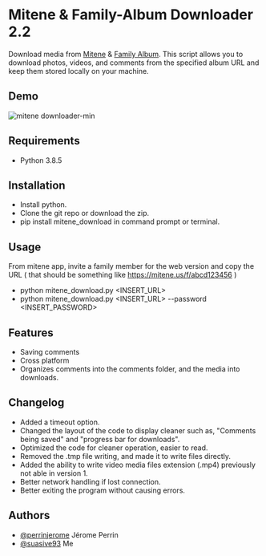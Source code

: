 
# Mitene & Family-Album Downloader 2.2

Download media from [Mitene](https://mitene.us/) & [Family Album](https://family-album.com/). This script allows you to download photos, videos, and comments from the specified album URL and keep them stored locally on your machine.


## Demo


![mitene downloader-min](https://github.com/suasive93/mitene_download_2/assets/20932109/b280a991-3a8b-447b-aa3e-1ae0ab5aa71e)
## Requirements
- Python 3.8.5

## Installation

- Install python.
- Clone the git repo or download the zip.
- pip install mitene_download in command prompt or terminal.
    
## Usage

From mitene app, invite a family member for the web version and copy the URL 
( that should be something like https://mitene.us/f/abcd123456 )
- python mitene_download.py <INSERT_URL>
- python mitene_download.py <INSERT_URL> --password <INSERT_PASSWORD>



## Features

- Saving comments
- Cross platform
- Organizes comments into the comments folder, and the media into downloads.


## Changelog

- Added a timeout option.
- Changed the layout of the code to display cleaner such as, "Comments being saved" and "progress bar for downloads".
- Optimized the code for cleaner operation, easier to read.
- Removed the .tmp file writing, and made it to write files directly. 
- Added the ability to write video media files extension (.mp4) previously not able in version 1.
- Better network handling if lost connection.
- Better exiting the program without causing errors. 


## Authors

- [@perrinjerome](https://github.com/perrinjerome) Jérome Perrin
- [@suasive93](https://github.com/suasive93) Me


